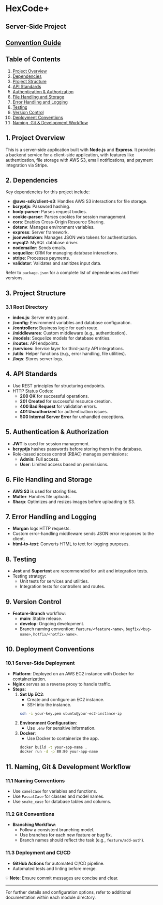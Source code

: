 # HexCode+

## Server-Side Project

## [Convention Guide](https://outgoing-oval-b13.notion.site/Capstones-Convention-Guide-f8214576f0da41758941a1678c8a6e07?pvs=4)

## Table of Contents
1. [Project Overview](#project-overview)
2. [Dependencies](#dependencies)
3. [Project Structure](#project-structure)
4. [API Standards](#api-standards)
5. [Authentication & Authorization](#authentication-and-authorization)
6. [File Handling and Storage](#file-handling-and-storage)
7. [Error Handling and Logging](#error-handling-and-logging)
8. [Testing](#testing)
9. [Version Control](#version-control)
10. [Deployment Conventions](#deployment-conventions)
11. [Naming, Git & Development Workflow](#naming-git-and-development-workflow)

## 1. Project Overview
This is a server-side application built with **Node.js** and **Express**. It provides a backend service for a client-side application, with features like authentication, file storage with AWS S3, email notifications, and payment integration via Stripe.

## 2. Dependencies
Key dependencies for this project include:
- **@aws-sdk/client-s3**: Handles AWS S3 interactions for file storage.
- **bcryptjs**: Password hashing.
- **body-parser**: Parses request bodies.
- **cookie-parser**: Parses cookies for session management.
- **cors**: Enables Cross-Origin Resource Sharing.
- **dotenv**: Manages environment variables.
- **express**: Server framework.
- **jsonwebtoken**: Manages JSON web tokens for authentication.
- **mysql2**: MySQL database driver.
- **nodemailer**: Sends emails.
- **sequelize**: ORM for managing database interactions.
- **stripe**: Processes payments.
- **validator**: Validates and sanitizes input data.

Refer to `package.json` for a complete list of dependencies and their versions.

## 3. Project Structure

### 3.1 Root Directory
- **index.js**: Server entry point.
- **/config**: Environment variables and database configuration.
- **/controllers**: Business logic for each route.
- **/middlewares**: Custom middleware (e.g., authentication).
- **/models**: Sequelize models for database entities.
- **/routes**: API endpoints.
- **/services**: Service layer for third-party API integrations.
- **/utils**: Helper functions (e.g., error handling, file utilities).
- **/logs**: Stores server logs.

## 4. API Standards
- Use REST principles for structuring endpoints.
- HTTP Status Codes:
  - **200 OK** for successful operations.
  - **201 Created** for successful resource creation.
  - **400 Bad Request** for validation errors.
  - **401 Unauthorized** for authentication issues.
  - **500 Internal Server Error** for unhandled exceptions.

## 5. Authentication & Authorization
- **JWT** is used for session management.
- **bcryptjs** hashes passwords before storing them in the database.
- Role-based access control (RBAC) manages permissions:
  - **Admin**: Full access.
  - **User**: Limited access based on permissions.

## 6. File Handling and Storage
- **AWS S3** is used for storing files.
- **Multer**: Handles file uploads.
- **Sharp**: Optimizes and resizes images before uploading to S3.

## 7. Error Handling and Logging
- **Morgan** logs HTTP requests.
- Custom error-handling middleware sends JSON error responses to the client.
- **html-to-text**: Converts HTML to text for logging purposes.

## 8. Testing
- **Jest** and **Supertest** are recommended for unit and integration tests.
- Testing strategy:
  - Unit tests for services and utilities.
  - Integration tests for controllers and routes.

## 9. Version Control
- **Feature-Branch** workflow:
  - **main**: Stable release.
  - **develop**: Ongoing development.
  - Branch naming convention: `feature/<feature-name>`, `bugfix/<bug-name>`, `hotfix/<hotfix-name>`.

## 10. Deployment Conventions

### 10.1 Server-Side Deployment
- **Platform**: Deployed on an AWS EC2 instance with Docker for containerization.
- **Nginx** serves as a reverse proxy to handle traffic.
- **Steps**:
  1. **Set Up EC2**:
      - Create and configure an EC2 instance.
      - SSH into the instance.
      ```bash
      ssh -i your-key.pem ubuntu@your-ec2-instance-ip
      ```
  2. **Environment Configuration**:
      - Use `.env` for sensitive information.
  3. **Docker**:
      - Use Docker to containerize the app.
      ```bash
      docker build -t your-app-name .
      docker run -d -p 80:80 your-app-name
      ```

## 11. Naming, Git & Development Workflow

### 11.1 Naming Conventions
- Use `camelCase` for variables and functions.
- Use `PascalCase` for classes and model names.
- Use `snake_case` for database tables and columns.

### 11.2 Git Conventions
- **Branching Workflow**:
  - Follow a consistent branching model.
  - Use branches for each new feature or bug fix.
  - Branch names should reflect the task (e.g., `feature/add-auth`).

### 11.3 Deployment and CI/CD
- **GitHub Actions** for automated CI/CD pipeline.
- Automated tests and linting before merge.

💡 **Note**: Ensure commit messages are concise and clear.

---

For further details and configuration options, refer to additional documentation within each module directory.
